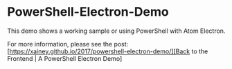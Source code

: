 # PowerShell-Electron-Demo

This demo shows a working sample or using PowerShell with Atom Electron.

For more information, please see the post: [https://xainey.github.io/2017/powershell-electron-demo/][Back to the Frontend | A PowerShell Electron Demo]